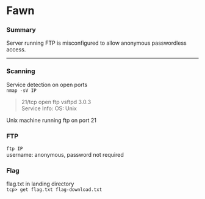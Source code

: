 # Fawn
### Summary
Server running FTP is misconfigured to allow anonymous passwordless access.

---

### Scanning
Service detection on open ports  \
`nmap -sV IP`
>21/tcp open  ftp     vsftpd 3.0.3 \
Service Info: OS: Unix

Unix machine running ftp on port 21

### FTP
`ftp IP` \
username: anonymous, password not required

### Flag
flag.txt in landing directory \
`tcp> get flag.txt flag-download.txt`

